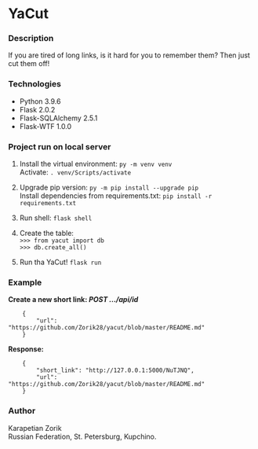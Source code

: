 # YaCut

### Description
If you are tired of long links, is it hard for you to remember them?
Then just cut them off!

### Technologies
- Python           3.9.6
- Flask            2.0.2
- Flask-SQLAlchemy 2.5.1
- Flask-WTF        1.0.0


### Project run on local server
1. Install the virtual environment:
```py -m venv venv```    
   Activate: 
```. venv/Scripts/activate```

2. Upgrade pip version:
```py -m pip install --upgrade pip```    
   Install dependencies from requirements.txt:
```pip install -r requirements.txt```

3. Run shell:
```flask shell```
   
4. Create the table:    
   ```>>> from yacut import db```    
   ```>>> db.create_all()```

5. Run tha YaCut!
```flask run```


### Example
**Create a new short link: _POST .../api/id_**    
```
    {
        "url": "https://github.com/Zorik28/yacut/blob/master/README.md"
    }
```

**Response:**
```
    {
        "short_link": "http://127.0.0.1:5000/NuTJNQ",
        "url": "https://github.com/Zorik28/yacut/blob/master/README.md"
    }
```


### Author
Karapetian Zorik   
Russian Federation, St. Petersburg, Kupchino.
